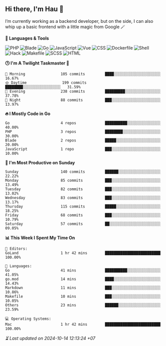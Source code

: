 ## Hi there, I'm Hau 👋
I’m currently working as a backend developer, but on the side, I can also whip up a basic frontend with a little magic from Google 🪄

<!--START_SECTION:readme-stats-->
**💬 Languages & Tools**

![PHP](https://img.shields.io/badge/PHP-65.19%25-4F5D95?&logo=PHP&labelColor=151b23)
![Blade](https://img.shields.io/badge/Blade-26.32%25-f7523f?&logo=Blade&labelColor=151b23)
![Go](https://img.shields.io/badge/Go-04.22%25-00ADD8?&logo=Go&labelColor=151b23)
![JavaScript](https://img.shields.io/badge/JavaScript-02.40%25-f1e05a?&logo=JavaScript&labelColor=151b23)
![Vue](https://img.shields.io/badge/Vue-01.21%25-41b883?&logo=Vue&labelColor=151b23)
![CSS](https://img.shields.io/badge/CSS-00.29%25-563d7c?&logo=CSS&labelColor=151b23)
![Dockerfile](https://img.shields.io/badge/Dockerfile-00.13%25-384d54?&logo=Dockerfile&labelColor=151b23)
![Shell](https://img.shields.io/badge/Shell-00.09%25-89e051?&logo=Shell&labelColor=151b23)
![Hack](https://img.shields.io/badge/Hack-00.07%25-878787?&logo=Hack&labelColor=151b23)
![Makefile](https://img.shields.io/badge/Makefile-00.05%25-427819?&logo=Makefile&labelColor=151b23)
![SCSS](https://img.shields.io/badge/SCSS-00.02%25-c6538c?&logo=SCSS&labelColor=151b23)
![HTML](https://img.shields.io/badge/HTML-00.02%25-e34c26?&logo=HTML&labelColor=151b23)


**🕒 I'm A Twilight Taskmaster 🌆**

```text
🌅 Morning                105 commits         ████░░░░░░░░░░░░░░░░░░░░░   16.67%
🌞 Daytime                199 commits         ████████░░░░░░░░░░░░░░░░░   31.59%
🌆 Evening                238 commits         █████████░░░░░░░░░░░░░░░░   37.78%
🌙 Night                  88 commits          ███░░░░░░░░░░░░░░░░░░░░░░   13.97%
```

**🔥 I Mostly Code in Go**

```text
Go                       4 repos             ██████████░░░░░░░░░░░░░░░   40.00%
PHP                      3 repos             ████████░░░░░░░░░░░░░░░░░   30.00%
Blade                    2 repos             █████░░░░░░░░░░░░░░░░░░░░   20.00%
JavaScript               1 repo              ███░░░░░░░░░░░░░░░░░░░░░░   10.00%
```

**📅 I'm Most Productive on Sunday**

```text
Sunday                   140 commits         ██████░░░░░░░░░░░░░░░░░░░   22.22%
Monday                   85 commits          ███░░░░░░░░░░░░░░░░░░░░░░   13.49%
Tuesday                  82 commits          ███░░░░░░░░░░░░░░░░░░░░░░   13.02%
Wednesday                83 commits          ███░░░░░░░░░░░░░░░░░░░░░░   13.17%
Thursday                 115 commits         █████░░░░░░░░░░░░░░░░░░░░   18.25%
Friday                   68 commits          ███░░░░░░░░░░░░░░░░░░░░░░   10.79%
Saturday                 57 commits          ██░░░░░░░░░░░░░░░░░░░░░░░   09.05%
```

**📊 This Week I Spent My Time On**

```text
📝 Editors:
GoLand                   1 hr 42 mins        █████████████████████████   100.00%

💬 Languages:
Go                       41 mins             ██████████░░░░░░░░░░░░░░░   41.05%
go.mod                   14 mins             ████░░░░░░░░░░░░░░░░░░░░░   14.43%
Markdown                 11 mins             ███░░░░░░░░░░░░░░░░░░░░░░   10.86%
Makefile                 10 mins             ███░░░░░░░░░░░░░░░░░░░░░░   10.05%
Others                   23 mins             ██████░░░░░░░░░░░░░░░░░░░   23.59%

💻 Operating Systems:
Mac                      1 hr 42 mins        █████████████████████████   100.00%
```



*⏳ Last updated on 2024-10-14 12:13:24 +07*
<!--END_SECTION:readme-stats-->
